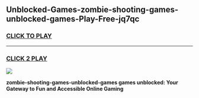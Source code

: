
## Unblocked-Games-zombie-shooting-games-unblocked-games-Play-Free-jq7qc
<h3>
<a href="https://premium76.site?title=zombie-shooting-games-unblocked-games&ref=22A">CLICK TO PLAY</a></h3>
<hr>

<h3>
<a href="https://premium76.site?title=zombie-shooting-games-unblocked-games&ref=22A">CLICK 2 PLAY</a>
  
</h3>

<a href="https://premium76.site?title=zombie-shooting-games-unblocked-games&ref=22A"><img src="https://clearcache.store/games.png"></a>


**zombie-shooting-games-unblocked-games games unblocked: Your Gateway to Fun and Accessible Online Gaming**
